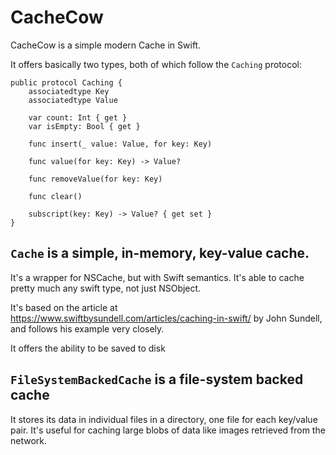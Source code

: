 #  CacheCow

CacheCow is a simple modern Cache in Swift.

It offers basically two types, both of which follow the `Caching` protocol: 

    public protocol Caching {
        associatedtype Key
        associatedtype Value
                
        var count: Int { get }
        var isEmpty: Bool { get }

        func insert(_ value: Value, for key: Key)

        func value(for key: Key) -> Value?

        func removeValue(for key: Key)
        
        func clear()

        subscript(key: Key) -> Value? { get set }
    }

## `Cache` is a simple, in-memory, key-value cache. 
It's a wrapper for NSCache, but with Swift semantics. It's able to cache pretty much any swift type, not just NSObject.

It's based on the article at https://www.swiftbysundell.com/articles/caching-in-swift/
by John Sundell, and follows his example very closely. 

It offers the ability to be saved to disk 

## `FileSystemBackedCache` is a file-system backed cache 
It stores its data in individual files in a directory, one file for each key/value pair. It's useful for caching large blobs of data like images retrieved from the network.
 
